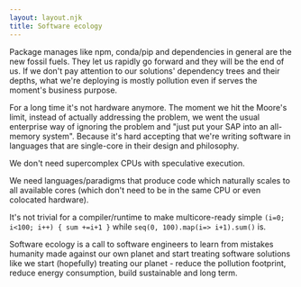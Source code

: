 ```yaml
---
layout: layout.njk
title: Software ecology
---
```


Package manages like npm, conda/pip and dependencies in general are the new fossil fuels.
They let us rapidly go forward and they will be the end of us.
If we don't pay attention to our solutions' dependency trees and their depths,
what we're deploying is mostly pollution even if serves the moment's business purpose.

For a long time it's not hardware anymore.
The moment we hit the Moore's limit, instead of actually addressing the problem,
we went the usual enterprise way of ignoring the problem and
"just put your SAP into an all-memory system".
Because it's hard accepting that we're writing software in languages that are single-core in their design and philosophy.

We don't need supercomplex CPUs with speculative execution.

We need languages/paradigms that produce code which naturally scales to all available cores
(which don't need to be in the same CPU or even colocated hardware).


It's not trivial for a compiler/runtime to make multicore-ready simple `(i=0; i<100; i++) { sum +=i+1 }`
while `seq(0, 100).map(i=> i+1).sum()` is.

Software ecology is a call to software engineers to learn from mistakes humanity 
made against our own planet and start treating software solutions like we start (hopefully)
treating our planet - reduce the pollution footprint, reduce energy consumption, build sustainable and long term.